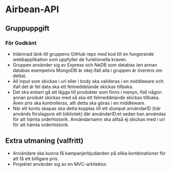 # Airbean-API
## Gruppuppgift
### För Godkänt
* Inlämnad länk till gruppens GitHub repo med kod till en fungerande webbapplikation som uppfyller de funktionella kraven. 
* Gruppen använder sig av Express och NeDB som databas (en annan databas exempelvis MongoDB är okej ifall alla i gruppen är överens om detta).
* All input som skickas i url eller i body ska valideras i en middleware och ifall det är fel data ska ett felmeddelande skickas tillbaka.
* Det ska enbart gå att lägga till produkter som finns i menyn, ifall någon annan produkt skickas med så ska ett felmeddelande skickas tillbaka. Även pris ska kontrolleras, allt detta ska göras i en middleware.
* När ett konto skapas ska detta kopplas till ett slumpat användarID (här används förslagsvis ett bibliotek) där användarID:et sedan kan användas för att hämta orderhistorik. Användarnamn ska alltså ej skickas med i url för att hämta orderhistorik.

## Extra utmaning (valfritt)
* Användare ska kunna få kampanjerbjudanden på olika kombinationer för att få ett billigare pris. 
* Projektet använder sig av en MVC-arkitektur.
